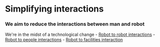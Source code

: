 # Simplifying interactions

### We aim to reduce the interactions between man and robot

We're in the midst of a technological change
    - [Robot to robot interactions](../nested2/sub-chapter100.md)
    - [Robot to people interactions](../nested2/sub-chapter101.md)
    - [Robot to facilities interaction](../nested2/sub-chapter102.md)